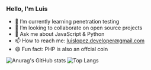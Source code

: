 ### Hello, I'm Luis

<!-- 🤔 I’m looking for help with ... -->
<!--  🔭 I’m currently working on ... -->
- 🌱 I’m currently learning penetration testing
- 👯 I’m looking to collaborate on open source projects
- 💬 Ask me about JavaScript & Python
- 📫 How to reach me: luislopez.developer@gmail.com
- 😄 Fun fact: PHP is also an offcial coin 


![Anurag's GitHub stats](https://github-readme-stats.vercel.app/api?username=luislopez-dev&show_icons=true&theme=radical)
![Top Langs](https://github-readme-stats.vercel.app/api/top-langs/?username=luislopez-dev&langs_count=8)



